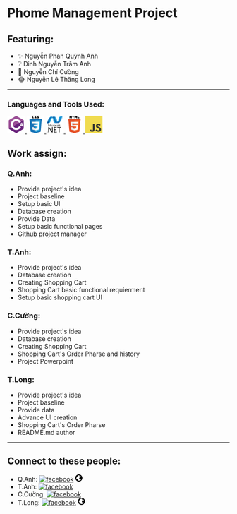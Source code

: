 # Phome Management Project

## Featuring:

- ✨ Nguyễn Phan Quỳnh Anh
- ❔ Đinh Nguyễn Trâm Anh
- 👀 Nguyễn Chí Cường
- 😂 Nguyễn Lê Thăng Long

---

<h3 align="left">Languages and Tools Used:</h3>
<p align="left"> <a href="https://www.w3schools.com/cs/" target="_blank"> <img src="https://raw.githubusercontent.com/devicons/devicon/master/icons/csharp/csharp-original.svg" alt="csharp" width="40" height="40"/> </a> <a href="https://www.w3schools.com/css/" target="_blank"> <img src="https://raw.githubusercontent.com/devicons/devicon/master/icons/css3/css3-original-wordmark.svg" alt="css3" width="40" height="40"/> </a> <a href="https://dotnet.microsoft.com/" target="_blank"> <img src="https://raw.githubusercontent.com/devicons/devicon/master/icons/dot-net/dot-net-original-wordmark.svg" alt="dotnet" width="40" height="40"/> </a> <a href="https://www.w3.org/html/" target="_blank"> <img src="https://raw.githubusercontent.com/devicons/devicon/master/icons/html5/html5-original-wordmark.svg" alt="html5" width="40" height="40"/> </a> <a href="https://developer.mozilla.org/en-US/docs/Web/JavaScript" target="_blank"> <img src="https://raw.githubusercontent.com/devicons/devicon/master/icons/javascript/javascript-original.svg" alt="javascript" width="40" height="40"/> </a> </p

---

## Work assign:

### Q.Anh:
- Provide project's idea
- Project baseline
- Setup basic UI
- Database creation
- Provide Data
- Setup basic functional pages
- Github project manager

### T.Anh:
- Provide project's idea
- Database creation
- Creating Shopping Cart
- Shopping Cart basic functional requierment
- Setup basic shopping cart UI

### C.Cường:
- Provide project's idea
- Database creation
- Creating Shopping Cart
- Shopping Cart's Order Pharse and history
- Project Powerpoint

### T.Long:
- Provide project's idea
- Project baseline
- Provide data
- Advance UI creation
- Shopping Cart's Order Pharse
- README.md author

---

## Connect to these people:
- Q.Anh:
<a href="https://www.facebook.com/honeymoon0609"><img src="https://cdn.jsdelivr.net/npm/simple-icons@3.13.0/icons/facebook.svg" alt="facebook"/></a>
<a href="https://github.com/quynhanh-kristen"><img src="https://raw.githubusercontent.com/iconic/open-iconic/master/svg/globe.svg" alt="github"/></a>
- T.Anh:
<a href="https://www.facebook.com/tramanh.nguyen.5283"><img src="https://cdn.jsdelivr.net/npm/simple-icons@3.13.0/icons/facebook.svg" alt="facebook"/></a>
- C.Cường:
<a href="https://www.facebook.com/nguyenchi.cuong.92"><img src="https://cdn.jsdelivr.net/npm/simple-icons@3.13.0/icons/facebook.svg" alt="facebook"/></a>
- T.Long:
<a href="https://www.facebook.com/long.hanto]"><img src="https://cdn.jsdelivr.net/npm/simple-icons@3.13.0/icons/facebook.svg" alt="facebook"/></a>
<a href="https://github.com/hantomi"><img src="https://raw.githubusercontent.com/iconic/open-iconic/master/svg/globe.svg" alt="github"/></a>
